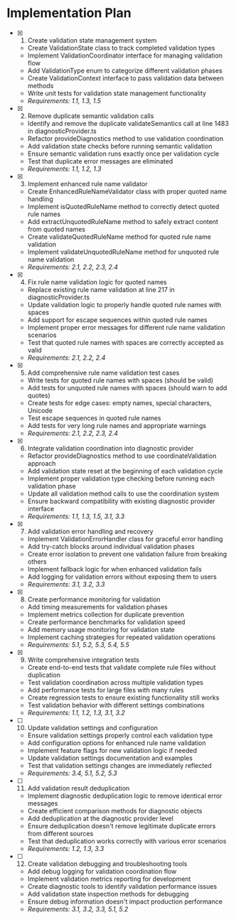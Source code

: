# Implementation Plan

- [x] 1. Create validation state management system
  - Create ValidationState class to track completed validation types
  - Implement ValidationCoordinator interface for managing validation flow
  - Add ValidationType enum to categorize different validation phases
  - Create ValidationContext interface to pass validation data between methods
  - Write unit tests for validation state management functionality
  - _Requirements: 1.1, 1.3, 1.5_

- [x] 2. Remove duplicate semantic validation calls
  - Identify and remove the duplicate validateSemantics call at line 1483 in diagnosticProvider.ts
  - Refactor provideDiagnostics method to use validation coordination
  - Add validation state checks before running semantic validation
  - Ensure semantic validation runs exactly once per validation cycle
  - Test that duplicate error messages are eliminated
  - _Requirements: 1.1, 1.2, 1.3_

- [x] 3. Implement enhanced rule name validator
  - Create EnhancedRuleNameValidator class with proper quoted name handling
  - Implement isQuotedRuleName method to correctly detect quoted rule names
  - Add extractUnquotedRuleName method to safely extract content from quoted names
  - Create validateQuotedRuleName method for quoted rule name validation
  - Implement validateUnquotedRuleName method for unquoted rule name validation
  - _Requirements: 2.1, 2.2, 2.3, 2.4_

- [x] 4. Fix rule name validation logic for quoted names
  - Replace existing rule name validation at line 217 in diagnosticProvider.ts
  - Update validation logic to properly handle quoted rule names with spaces
  - Add support for escape sequences within quoted rule names
  - Implement proper error messages for different rule name validation scenarios
  - Test that quoted rule names with spaces are correctly accepted as valid
  - _Requirements: 2.1, 2.2, 2.4_

- [x] 5. Add comprehensive rule name validation test cases
  - Write tests for quoted rule names with spaces (should be valid)
  - Add tests for unquoted rule names with spaces (should warn to add quotes)
  - Create tests for edge cases: empty names, special characters, Unicode
  - Test escape sequences in quoted rule names
  - Add tests for very long rule names and appropriate warnings
  - _Requirements: 2.1, 2.2, 2.3, 2.4_

- [x] 6. Integrate validation coordination into diagnostic provider
  - Refactor provideDiagnostics method to use coordinateValidation approach
  - Add validation state reset at the beginning of each validation cycle
  - Implement proper validation type checking before running each validation phase
  - Update all validation method calls to use the coordination system
  - Ensure backward compatibility with existing diagnostic provider interface
  - _Requirements: 1.1, 1.3, 1.5, 3.1, 3.3_

- [x] 7. Add validation error handling and recovery
  - Implement ValidationErrorHandler class for graceful error handling
  - Add try-catch blocks around individual validation phases
  - Create error isolation to prevent one validation failure from breaking others
  - Implement fallback logic for when enhanced validation fails
  - Add logging for validation errors without exposing them to users
  - _Requirements: 3.1, 3.2, 3.3_

- [x] 8. Create performance monitoring for validation
  - Add timing measurements for validation phases
  - Implement metrics collection for duplicate prevention
  - Create performance benchmarks for validation speed
  - Add memory usage monitoring for validation state
  - Implement caching strategies for repeated validation operations
  - _Requirements: 5.1, 5.2, 5.3, 5.4, 5.5_

- [x] 9. Write comprehensive integration tests
  - Create end-to-end tests that validate complete rule files without duplication
  - Test validation coordination across multiple validation types
  - Add performance tests for large files with many rules
  - Create regression tests to ensure existing functionality still works
  - Test validation behavior with different settings combinations
  - _Requirements: 1.1, 1.2, 1.3, 3.1, 3.2_

- [ ] 10. Update validation settings and configuration
  - Ensure validation settings properly control each validation type
  - Add configuration options for enhanced rule name validation
  - Implement feature flags for new validation logic if needed
  - Update validation settings documentation and examples
  - Test that validation settings changes are immediately reflected
  - _Requirements: 3.4, 5.1, 5.2, 5.3_

- [ ] 11. Add validation result deduplication
  - Implement diagnostic deduplication logic to remove identical error messages
  - Create efficient comparison methods for diagnostic objects
  - Add deduplication at the diagnostic provider level
  - Ensure deduplication doesn't remove legitimate duplicate errors from different sources
  - Test that deduplication works correctly with various error scenarios
  - _Requirements: 1.2, 1.3, 3.3_

- [ ] 12. Create validation debugging and troubleshooting tools
  - Add debug logging for validation coordination flow
  - Implement validation metrics reporting for development
  - Create diagnostic tools to identify validation performance issues
  - Add validation state inspection methods for debugging
  - Ensure debug information doesn't impact production performance
  - _Requirements: 3.1, 3.2, 3.3, 5.1, 5.2_